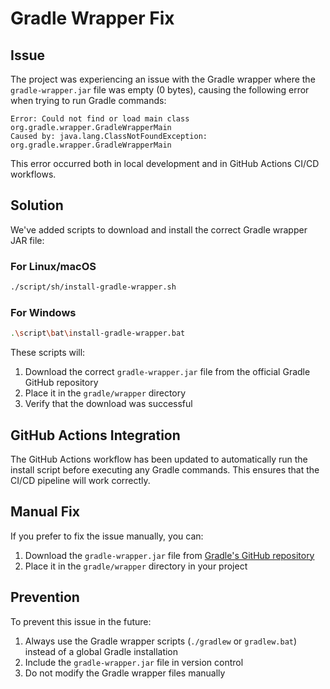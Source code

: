# Gradle Wrapper Fix

## Issue

The project was experiencing an issue with the Gradle wrapper where the `gradle-wrapper.jar` file was empty (0 bytes), causing the following error when trying to run Gradle commands:

```
Error: Could not find or load main class org.gradle.wrapper.GradleWrapperMain
Caused by: java.lang.ClassNotFoundException: org.gradle.wrapper.GradleWrapperMain
```

This error occurred both in local development and in GitHub Actions CI/CD workflows.

## Solution

We've added scripts to download and install the correct Gradle wrapper JAR file:

### For Linux/macOS

```bash
./script/sh/install-gradle-wrapper.sh
```

### For Windows

```bash
.\script\bat\install-gradle-wrapper.bat
```

These scripts will:
1. Download the correct `gradle-wrapper.jar` file from the official Gradle GitHub repository
2. Place it in the `gradle/wrapper` directory
3. Verify that the download was successful

## GitHub Actions Integration

The GitHub Actions workflow has been updated to automatically run the install script before executing any Gradle commands. This ensures that the CI/CD pipeline will work correctly.

## Manual Fix

If you prefer to fix the issue manually, you can:

1. Download the `gradle-wrapper.jar` file from [Gradle's GitHub repository](https://github.com/gradle/gradle/raw/v8.13.0/gradle/wrapper/gradle-wrapper.jar)
2. Place it in the `gradle/wrapper` directory in your project

## Prevention

To prevent this issue in the future:

1. Always use the Gradle wrapper scripts (`./gradlew` or `gradlew.bat`) instead of a global Gradle installation
2. Include the `gradle-wrapper.jar` file in version control
3. Do not modify the Gradle wrapper files manually